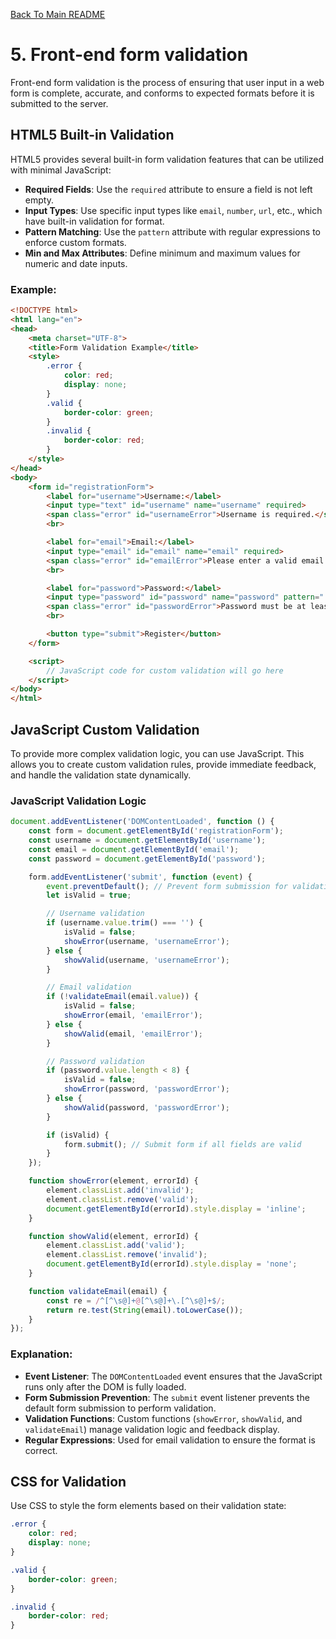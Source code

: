 [Back To Main README](../../README.md#table-of-contents)

# 5. Front-end form validation
Front-end form validation is the process of ensuring that user input in a web form is complete, accurate, and conforms to expected formats before it is submitted to the server.

## HTML5 Built-in Validation

HTML5 provides several built-in form validation features that can be utilized with minimal JavaScript:

- **Required Fields**: Use the `required` attribute to ensure a field is not left empty.
- **Input Types**: Use specific input types like `email`, `number`, `url`, etc., which have built-in validation for format.
- **Pattern Matching**: Use the `pattern` attribute with regular expressions to enforce custom formats.
- **Min and Max Attributes**: Define minimum and maximum values for numeric and date inputs.

### Example:

```html
<!DOCTYPE html>
<html lang="en">
<head>
    <meta charset="UTF-8">
    <title>Form Validation Example</title>
    <style>
        .error {
            color: red;
            display: none;
        }
        .valid {
            border-color: green;
        }
        .invalid {
            border-color: red;
        }
    </style>
</head>
<body>
    <form id="registrationForm">
        <label for="username">Username:</label>
        <input type="text" id="username" name="username" required>
        <span class="error" id="usernameError">Username is required.</span>
        <br>

        <label for="email">Email:</label>
        <input type="email" id="email" name="email" required>
        <span class="error" id="emailError">Please enter a valid email address.</span>
        <br>

        <label for="password">Password:</label>
        <input type="password" id="password" name="password" pattern=".{8,}" required>
        <span class="error" id="passwordError">Password must be at least 8 characters long.</span>
        <br>

        <button type="submit">Register</button>
    </form>

    <script>
        // JavaScript code for custom validation will go here
    </script>
</body>
</html>
```
## JavaScript Custom Validation

To provide more complex validation logic, you can use JavaScript. This allows you to create custom validation rules, provide immediate feedback, and handle the validation state dynamically.

### JavaScript Validation Logic

```javascript
document.addEventListener('DOMContentLoaded', function () {
    const form = document.getElementById('registrationForm');
    const username = document.getElementById('username');
    const email = document.getElementById('email');
    const password = document.getElementById('password');

    form.addEventListener('submit', function (event) {
        event.preventDefault(); // Prevent form submission for validation
        let isValid = true;

        // Username validation
        if (username.value.trim() === '') {
            isValid = false;
            showError(username, 'usernameError');
        } else {
            showValid(username, 'usernameError');
        }

        // Email validation
        if (!validateEmail(email.value)) {
            isValid = false;
            showError(email, 'emailError');
        } else {
            showValid(email, 'emailError');
        }

        // Password validation
        if (password.value.length < 8) {
            isValid = false;
            showError(password, 'passwordError');
        } else {
            showValid(password, 'passwordError');
        }

        if (isValid) {
            form.submit(); // Submit form if all fields are valid
        }
    });

    function showError(element, errorId) {
        element.classList.add('invalid');
        element.classList.remove('valid');
        document.getElementById(errorId).style.display = 'inline';
    }

    function showValid(element, errorId) {
        element.classList.add('valid');
        element.classList.remove('invalid');
        document.getElementById(errorId).style.display = 'none';
    }

    function validateEmail(email) {
        const re = /^[^\s@]+@[^\s@]+\.[^\s@]+$/;
        return re.test(String(email).toLowerCase());
    }
});
```

### Explanation:

- **Event Listener**: The `DOMContentLoaded` event ensures that the JavaScript runs only after the DOM is fully loaded.
- **Form Submission Prevention**: The `submit` event listener prevents the default form submission to perform validation.
- **Validation Functions**: Custom functions (`showError`, `showValid`, and `validateEmail`) manage validation logic and feedback display.
- **Regular Expressions**: Used for email validation to ensure the format is correct.

## CSS for Validation

Use CSS to style the form elements based on their validation state:

```css
.error {
    color: red;
    display: none;
}

.valid {
    border-color: green;
}

.invalid {
    border-color: red;
}
```
